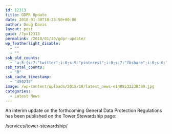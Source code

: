 ```yaml
---
id: 12313
title: GDPR Update
date: 2018-01-30T18:23:50+00:00
author: Doug Davis
layout: post
guid: /?p=12313
permalink: /2018/01/30/gdpr-update/
wp_featherlight_disable:
  - ""
  - ""
ssb_old_counts:
  - 'a:5:{s:7:"twitter";i:0;s:9:"pinterest";i:0;s:7:"fbshare";i:0;s:6:"reddit";i:0;s:6:"tumblr";N;}'
ssb_total_counts:
  - "0"
ssb_cache_timestamp:
  - "450212"
image: /wp-content/uploads/2015/10/latest_news-e1488532238309.jpg
categories:
  - Latest News
---
```

An interim update on the forthcoming General Data Protection Regulations has been published on the Tower Stewardship page:

/services/tower-stewardship/

&nbsp;

&nbsp;
